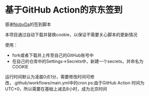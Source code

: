# 基于GitHub Action的京东签到

感谢[NobyDa](https://github.com/NobyDa)的签到脚本

本项目通过自动下载并替换cookie，以保证不需要关心脚本的更新情况

使用：

* fork或者下载并上传至自己的GitHub账号中
* 在自己的仓库中的Settings->Secrets中，新建一个secrets，并命名为COOKIE

运行时间默认为凌晨0点1分，需要修改时间可修改，.github/workflows/main.yml中的cron
ps:由于GitHub Action 时间为UTC+0，所以需要在基础上减去8小时，成为北京时间
